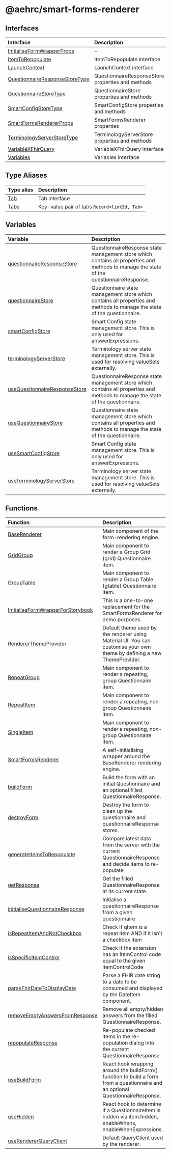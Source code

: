 # @aehrc/smart-forms-renderer

## Interfaces

| Interface | Description |
| :------ | :------ |
| [InitialiseFormWrapperProps](interfaces/InitialiseFormWrapperProps.md) | - |
| [ItemToRepopulate](interfaces/ItemToRepopulate.md) | ItemToRepopulate interface |
| [LaunchContext](interfaces/LaunchContext.md) | LaunchContext interface |
| [QuestionnaireResponseStoreType](interfaces/QuestionnaireResponseStoreType.md) | QuestionnaireResponseStore properties and methods |
| [QuestionnaireStoreType](interfaces/QuestionnaireStoreType.md) | QuestionnaireStore properties and methods |
| [SmartConfigStoreType](interfaces/SmartConfigStoreType.md) | SmartConfigStore properties and methods |
| [SmartFormsRendererProps](interfaces/SmartFormsRendererProps.md) | SmartFormsRenderer properties |
| [TerminologyServerStoreType](interfaces/TerminologyServerStoreType.md) | TerminologyServerStore properties and methods |
| [VariableXFhirQuery](interfaces/VariableXFhirQuery.md) | VariableXFhirQuery interface |
| [Variables](interfaces/Variables.md) | Variables interface |

## Type Aliases

| Type alias | Description |
| :------ | :------ |
| [Tab](type-aliases/Tab.md) | Tab interface |
| [Tabs](type-aliases/Tabs.md) | Key-value pair of tabs `Record<linkId, Tab>` |

## Variables

| Variable | Description |
| :------ | :------ |
| [questionnaireResponseStore](variables/questionnaireResponseStore.md) | QuestionnaireResponse state management store which contains all properties and methods to manage the state of the questionnaireResponse. |
| [questionnaireStore](variables/questionnaireStore.md) | Questionnaire state management store which contains all properties and methods to manage the state of the questionnaire. |
| [smartConfigStore](variables/smartConfigStore.md) | Smart Config state management store. This is only used for answerExpressions. |
| [terminologyServerStore](variables/terminologyServerStore.md) | Terminology server state management store. This is used for resolving valueSets externally. |
| [useQuestionnaireResponseStore](variables/useQuestionnaireResponseStore.md) | QuestionnaireResponse state management store which contains all properties and methods to manage the state of the questionnaire. |
| [useQuestionnaireStore](variables/useQuestionnaireStore.md) | Questionnaire state management store which contains all properties and methods to manage the state of the questionnaire. |
| [useSmartConfigStore](variables/useSmartConfigStore.md) | Smart Config state management store. This is only used for answerExpressions. |
| [useTerminologyServerStore](variables/useTerminologyServerStore.md) | Terminology server state management store. This is used for resolving valueSets externally. |

## Functions

| Function | Description |
| :------ | :------ |
| [BaseRenderer](functions/BaseRenderer.md) | Main component of the form-rendering engine. |
| [GridGroup](functions/GridGroup.md) | Main component to render a Group Grid (grid) Questionnaire item. |
| [GroupTable](functions/GroupTable.md) | Main component to render a Group Table (gtable) Questionnaire item. |
| [InitialiseFormWrapperForStorybook](functions/InitialiseFormWrapperForStorybook.md) | This is a one-to-one replacement for the SmartFormsRenderer for demo purposes. |
| [RendererThemeProvider](functions/RendererThemeProvider.md) | Default theme used by the renderer using Material UI. You can customise your own theme by defining a new ThemeProvider. |
| [RepeatGroup](functions/RepeatGroup.md) | Main component to render a repeating, group Questionnaire item. |
| [RepeatItem](functions/RepeatItem.md) | Main component to render a repeating, non-group Questionnaire item. |
| [SingleItem](functions/SingleItem.md) | Main component to render a repeating, non-group Questionnaire item. |
| [SmartFormsRenderer](functions/SmartFormsRenderer.md) | A self-initialising wrapper around the BaseRenderer rendering engine. |
| [buildForm](functions/buildForm.md) | Build the form with an initial Questionnaire and an optional filled QuestionnaireResponse. |
| [destroyForm](functions/destroyForm.md) | Destroy the form to clean up the questionnaire and questionnaireResponse stores. |
| [generateItemsToRepopulate](functions/generateItemsToRepopulate.md) | Compare latest data from the server with the current QuestionnaireResponse and decide items to re-populate |
| [getResponse](functions/getResponse.md) | Get the filled QuestionnaireResponse at its current state. |
| [initialiseQuestionnaireResponse](functions/initialiseQuestionnaireResponse.md) | Initialise a questionnaireResponse from a given questionnaire |
| [isRepeatItemAndNotCheckbox](functions/isRepeatItemAndNotCheckbox.md) | Check if qItem is a repeat item AND if it isn't a checkbox item |
| [isSpecificItemControl](functions/isSpecificItemControl.md) | Check if the extension has an itemControl code equal to the given itemControlCode |
| [parseFhirDateToDisplayDate](functions/parseFhirDateToDisplayDate.md) | Parse a FHIR date string to a date to be consumed and displayed by the DateItem component. |
| [removeEmptyAnswersFromResponse](functions/removeEmptyAnswersFromResponse.md) | Remove all empty/hidden answers from the filled QuestionnaireResponse. |
| [repopulateResponse](functions/repopulateResponse.md) | Re-populate checked items in the re-population dialog into the current QuestionnaireResponse |
| [useBuildForm](functions/useBuildForm.md) | React hook wrapping around the buildForm() function to build a form from a questionnaire and an optional QuestionnaireResponse. |
| [useHidden](functions/useHidden.md) | React hook to determine if a QuestionnaireItem is hidden via item.hidden, enableWhens, enableWhenExpressions. |
| [useRendererQueryClient](functions/useRendererQueryClient.md) | Default QueryClient used by the renderer. |

